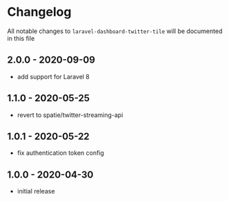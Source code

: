 # Changelog

All notable changes to `laravel-dashboard-twitter-tile` will be documented in this file

## 2.0.0 - 2020-09-09

- add support for Laravel 8

## 1.1.0 - 2020-05-25

- revert to spatie/twitter-streaming-api

## 1.0.1 - 2020-05-22

- fix authentication token config

## 1.0.0 - 2020-04-30

- initial release
